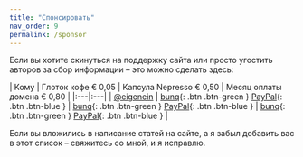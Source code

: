 ```yaml
---
title: "Спонсировать"
nav_order: 9
permalink: /sponsor
---
```


Если вы хотите скинуться на поддержку сайта или просто угостить авторов за сбор информации – это можно сделать здесь:

| Кому | Глоток кофе € 0,05 | Капсула Nepresso € 0,50 | Месяц оплаты домена € 0,80 |
|:---|:---|
| [@eigenein](https://t.me/eigenein) | <span>[bunq](https://bunq.me/eigenein/0.05){: .btn .btn-green }</span> <span>[PayPal](https://paypal.me/eigenein/0.05){: .btn .btn-blue }</span> | <span>[bunq](https://bunq.me/eigenein/0.50){: .btn .btn-green }</span> <span>[PayPal](https://paypal.me/eigenein/0.50){: .btn .btn-blue }</span> | <span>[bunq](https://bunq.me/eigenein/0.80){: .btn .btn-green }</span> <span>[PayPal](https://paypal.me/eigenein/0.80){: .btn .btn-blue }</span> |

Если вы вложились в написание статей на сайте, а я забыл добавить вас в этот список – свяжитесь со мной, и я исправлю.
